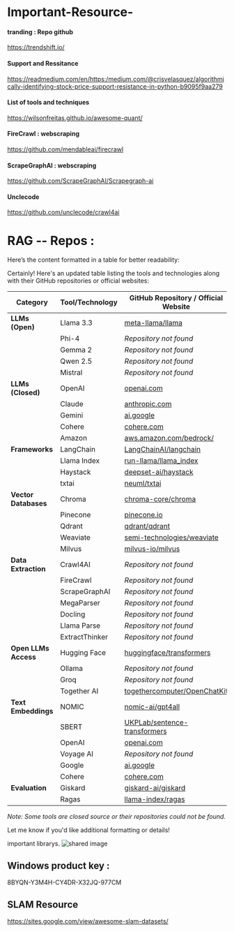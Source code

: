 # Important-Resource-

#### tranding : Repo github 
https://trendshift.io/

#### Support and Ressitance 
https://readmedium.com/en/https:/medium.com/@crisvelasquez/algorithmically-identifying-stock-price-support-resistance-in-python-b9095f9aa279

#### List of tools and techniques 
https://wilsonfreitas.github.io/awesome-quant/

#### FireCrawl : webscraping
https://github.com/mendableai/firecrawl 

#### ScrapeGraphAI : webscraping
https://github.com/ScrapeGraphAI/Scrapegraph-ai

#### Unclecode 
https://github.com/unclecode/crawl4ai 

# RAG -- Repos : 

Here’s the content formatted in a table for better readability:

Certainly! Here's an updated table listing the tools and technologies along with their GitHub repositories or official websites:

| **Category**         | **Tool/Technology** | **GitHub Repository / Official Website**                                                                                   |
|----------------------|---------------------|----------------------------------------------------------------------------------------------------------------------------|
| **LLMs (Open)**      | Llama 3.3           | [meta-llama/llama](https://github.com/meta-llama/llama)                                                                    |
|                      | Phi-4               | *Repository not found*                                                                                                     |
|                      | Gemma 2             | *Repository not found*                                                                                                     |
|                      | Qwen 2.5            | *Repository not found*                                                                                                     |
|                      | Mistral             | *Repository not found*                                                                                                     |
| **LLMs (Closed)**    | OpenAI              | [openai.com](https://www.openai.com)                                                                                       |
|                      | Claude              | [anthropic.com](https://www.anthropic.com)                                                                                 |
|                      | Gemini              | [ai.google](https://ai.google/)                                                                                            |
|                      | Cohere              | [cohere.com](https://cohere.com)                                                                                           |
|                      | Amazon              | [aws.amazon.com/bedrock/](https://aws.amazon.com/bedrock/)                                                                 |
| **Frameworks**       | LangChain           | [LangChainAI/langchain](https://github.com/LangChainAI/langchain)                                                          |
|                      | Llama Index         | [run-llama/llama_index](https://github.com/run-llama/llama_index)                                                          |
|                      | Haystack            | [deepset-ai/haystack](https://github.com/deepset-ai/haystack)                                                              |
|                      | txtai               | [neuml/txtai](https://github.com/neuml/txtai)                                                                              |
| **Vector Databases** | Chroma              | [chroma-core/chroma](https://github.com/chroma-core/chroma)                                                                |
|                      | Pinecone            | [pinecone.io](https://www.pinecone.io)                                                                                     |
|                      | Qdrant              | [qdrant/qdrant](https://github.com/qdrant/qdrant)                                                                          |
|                      | Weaviate            | [semi-technologies/weaviate](https://github.com/semi-technologies/weaviate)                                                |
|                      | Milvus              | [milvus-io/milvus](https://github.com/milvus-io/milvus)                                                                    |
| **Data Extraction**  | Crawl4AI            | *Repository not found*                                                                                                     |
|                      | FireCrawl           | *Repository not found*                                                                                                     |
|                      | ScrapeGraphAI       | *Repository not found*                                                                                                     |
|                      | MegaParser          | *Repository not found*                                                                                                     |
|                      | Docling             | *Repository not found*                                                                                                     |
|                      | Llama Parse         | *Repository not found*                                                                                                     |
|                      | ExtractThinker      | *Repository not found*                                                                                                     |
| **Open LLMs Access** | Hugging Face        | [huggingface/transformers](https://github.com/huggingface/transformers)                                                    |
|                      | Ollama              | *Repository not found*                                                                                                     |
|                      | Groq                | *Repository not found*                                                                                                     |
|                      | Together AI         | [togethercomputer/OpenChatKit](https://github.com/togethercomputer/OpenChatKit)                                            |
| **Text Embeddings**  | NOMIC               | [nomic-ai/gpt4all](https://github.com/nomic-ai/gpt4all)                                                                    |
|                      | SBERT               | [UKPLab/sentence-transformers](https://github.com/UKPLab/sentence-transformers)                                            |
|                      | OpenAI              | [openai.com](https://www.openai.com)                                                                                       |
|                      | Voyage AI           | *Repository not found*                                                                                                     |
|                      | Google              | [ai.google](https://ai.google/)                                                                                            |
|                      | Cohere              | [cohere.com](https://cohere.com)                                                                                           |
| **Evaluation**       | Giskard             | [giskard-ai/giskard](https://github.com/giskard-ai/giskard)                                                                |
|                      | Ragas               | [llama-index/ragas](https://github.com/llama-index/ragas)                                                                  |

*Note: Some tools are closed source or their repositories could not be found.* 

Let me know if you'd like additional formatting or details!


important librarys. 
![shared image](https://github.com/user-attachments/assets/48ae65f7-1bdf-4e39-9874-d9729234dafd) 



## Windows product key : 

8BYQN-Y3M4H-CY4DR-X32JQ-977CM 


## SLAM Resource 

https://sites.google.com/view/awesome-slam-datasets/





